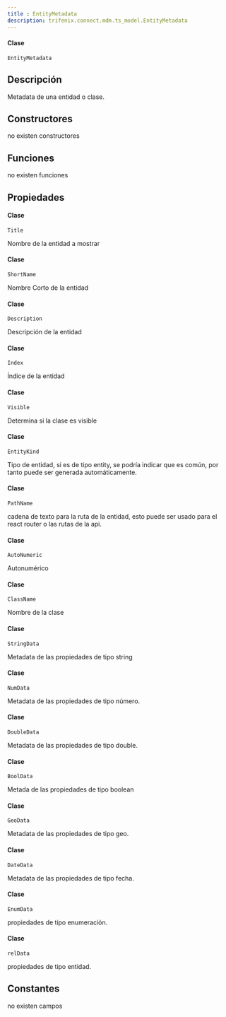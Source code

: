 ```yaml
---
title : EntityMetadata
description: trifenix.connect.mdm.ts_model.EntityMetadata
---
```




<CodeBlock slots = 'heading, code' repeat = '1' languages = 'C#' />

#### Clase
```
EntityMetadata
```

## Descripción
Metadata de una entidad o clase.
## Constructores

no existen constructores


## Funciones

no existen funciones

## Propiedades


<CodeBlock slots = 'heading, code' repeat = '1' languages = 'C#' />

#### Clase
```
Title
```


Nombre de la entidad a mostrar

<CodeBlock slots = 'heading, code' repeat = '1' languages = 'C#' />

#### Clase
```
ShortName
```


Nombre Corto de la entidad

<CodeBlock slots = 'heading, code' repeat = '1' languages = 'C#' />

#### Clase
```
Description
```


Descripción de la entidad

<CodeBlock slots = 'heading, code' repeat = '1' languages = 'C#' />

#### Clase
```
Index
```


Índice de la entidad

<CodeBlock slots = 'heading, code' repeat = '1' languages = 'C#' />

#### Clase
```
Visible
```


Determina si la clase es visible

<CodeBlock slots = 'heading, code' repeat = '1' languages = 'C#' />

#### Clase
```
EntityKind
```


Tipo de entidad, si es de tipo entity, se podría indicar que es común,
por tanto puede ser generada automáticamente.

<CodeBlock slots = 'heading, code' repeat = '1' languages = 'C#' />

#### Clase
```
PathName
```


cadena de texto para la ruta de la entidad,
esto puede ser usado para el react router
o las rutas de la api.

<CodeBlock slots = 'heading, code' repeat = '1' languages = 'C#' />

#### Clase
```
AutoNumeric
```


Autonumérico

<CodeBlock slots = 'heading, code' repeat = '1' languages = 'C#' />

#### Clase
```
ClassName
```


Nombre de la clase

<CodeBlock slots = 'heading, code' repeat = '1' languages = 'C#' />

#### Clase
```
StringData
```


Metadata de las propiedades de tipo string

<CodeBlock slots = 'heading, code' repeat = '1' languages = 'C#' />

#### Clase
```
NumData
```


Metadata de las propiedades de tipo número.

<CodeBlock slots = 'heading, code' repeat = '1' languages = 'C#' />

#### Clase
```
DoubleData
```


Metadata de las propiedades de tipo double.

<CodeBlock slots = 'heading, code' repeat = '1' languages = 'C#' />

#### Clase
```
BoolData
```


Metada de las propiedades de tipo boolean

<CodeBlock slots = 'heading, code' repeat = '1' languages = 'C#' />

#### Clase
```
GeoData
```


Metadata de las propiedades de tipo geo.

<CodeBlock slots = 'heading, code' repeat = '1' languages = 'C#' />

#### Clase
```
DateData
```


Metadata de las propiedades de tipo fecha.

<CodeBlock slots = 'heading, code' repeat = '1' languages = 'C#' />

#### Clase
```
EnumData
```


propiedades de tipo enumeración.

<CodeBlock slots = 'heading, code' repeat = '1' languages = 'C#' />

#### Clase
```
relData
```


propiedades de tipo entidad.
## Constantes
no existen campos

